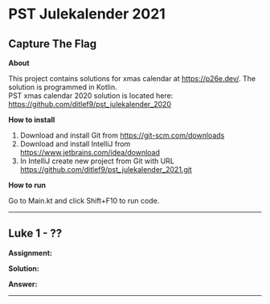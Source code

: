 # PST Julekalender 2021
## Capture The Flag

**About**

This project contains solutions for xmas calendar at https://p26e.dev/. 
The solution is programmed in Kotlin.<br />
PST xmas calendar 2020 solution is located here: https://github.com/ditlef9/pst_julekalender_2020

**How to install**
1. Download and install Git from https://git-scm.com/downloads
2. Download and install IntelliJ from https://www.jetbrains.com/idea/download
3. In IntelliJ create new project from Git with URL https://github.com/ditlef9/pst_julekalender_2021.git

**How to run**

Go to Main.kt and click Shift+F10 to run code.

---
## Luke 1 - ??

**Assignment:**<br />


**Solution:**<br />


**Answer:**<br />

---